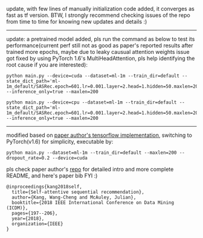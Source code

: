 update, with few lines of manually initialization code added, it converges as fast as tf version. BTW, I strongly recommend checking issues of the repo from time to time for knowing new updates and details :)

---

update: a pretrained model added, pls run the command as below to test its performance(current perf still not as good as paper's reported results after trained more epochs, maybe due to leaky causual attention weights issue got fixed by using PyTorch 1.6's MultiHeadAttention, pls help identifying the root cause if you are interested):

```
python main.py --device=cuda --dataset=ml-1m --train_dir=default --state_dict_path='ml-1m_default/SASRec.epoch=601.lr=0.001.layer=2.head=1.hidden=50.maxlen=200.pth' --inference_only=true --maxlen=200

python main.py --device=cpu --dataset=ml-1m --train_dir=default --state_dict_path='ml-1m_default/SASRec.epoch=601.lr=0.001.layer=2.head=1.hidden=50.maxlen=200.pth' --inference_only=true --maxlen=200

```

---

modified based on [paper author's tensorflow implementation](https://github.com/kang205/SASRec), switching to PyTorch(v1.6) for simplicity, executable by:

```python main.py --dataset=ml-1m --train_dir=default --maxlen=200 --dropout_rate=0.2 --device=cuda```

pls check paper author's [repo](https://github.com/kang205/SASRec) for detailed intro and more complete README, and here's paper bib FYI :)

```
@inproceedings{kang2018self,
  title={Self-attentive sequential recommendation},
  author={Kang, Wang-Cheng and McAuley, Julian},
  booktitle={2018 IEEE International Conference on Data Mining (ICDM)},
  pages={197--206},
  year={2018},
  organization={IEEE}
}
```
